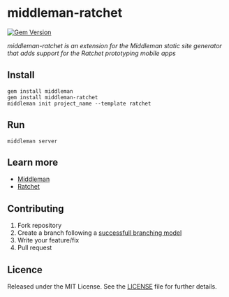 # middleman-ratchet

[![Gem Version](https://badge.fury.io/rb/middleman-ratchet.png)](http://badge.fury.io/rb/middleman-ratchet)

*middleman-ratchet is an extension for the Middleman static site generator that adds support for the Ratchet prototyping mobile apps*

## Install

```shell
gem install middleman
gem install middleman-ratchet
middleman init project_name --template ratchet
```

## Run

```shell
middleman server
```

## Learn more

* [Middleman](http://middlemanapp.com/)
* [Ratchet](http://maker.github.com/ratchet/)


## Contributing

1. Fork repository
2. Create a branch following a [successfull branching model](http://nvie.com/posts/a-successful-git-branching-model/)
3. Write your feature/fix
4. Pull request

## Licence

Released under the MIT License. See the [LICENSE](https://github.com/caedes/middleman-ratchet/blob/master/LICENSE.md) file for further details.
